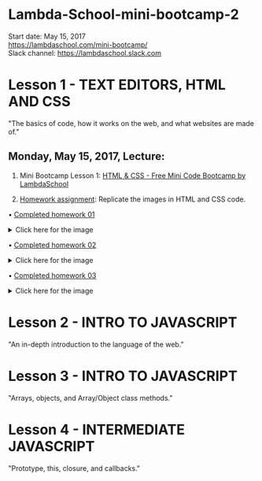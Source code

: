 # Lambda-School-mini-bootcamp-2
Start date: May 15, 2017  
https://lambdaschool.com/mini-bootcamp/  
Slack channel: https://lambdaschool.slack.com  

# Lesson 1 - TEXT EDITORS, HTML AND CSS
"The basics of code, how it works on the web, and what websites are made of."  
## Monday, May 15, 2017, Lecture:  
1. Mini Bootcamp Lesson 1: [HTML & CSS - Free Mini Code Bootcamp by LambdaSchool](https://youtu.be/nLs9I8MRbO0)  

2. [Homework assignment](https://github.com/SunJieMing/LS-Web-Intro-I): Replicate the images in HTML and CSS code.  

• [Completed homework 01](https://github.com/mixelpixel/Lambda-School-mini-bootcamp-2/tree/master/Lesson1/1homework)  
<details><summary>Click here for the image</summary><img src="https://github.com/mixelpixel/Lambda-School-mini-bootcamp-2/blob/master/Lesson1/1homework/first-layout.png"></details>  

• [Completed homework 02](https://github.com/mixelpixel/Lambda-School-mini-bootcamp-2/tree/master/Lesson1/2homework)  
<details><summary>Click here for the image</summary><img src="https://github.com/mixelpixel/Lambda-School-mini-bootcamp-2/blob/master/Lesson1/2homework/second-layout.png"></details>  

• [Completed homework 03](https://github.com/mixelpixel/Lambda-School-mini-bootcamp-2/tree/master/Lesson1/3homework)  
<details><summary>Click here for the image</summary><img src="https://github.com/mixelpixel/Lambda-School-mini-bootcamp-2/blob/master/Lesson1/3homework/third-layout.png"></details>  

# Lesson 2 - INTRO TO JAVASCRIPT
"An in-depth introduction to the language of the web."  

# Lesson 3 - INTRO TO JAVASCRIPT
"Arrays, objects, and Array/Object class methods."  

# Lesson 4 - INTERMEDIATE JAVASCRIPT
"Prototype, this, closure, and callbacks."  
